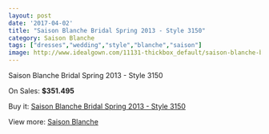 ```yaml
---
layout: post
date: '2017-04-02'
title: "Saison Blanche Bridal Spring 2013 - Style 3150"
category: Saison Blanche
tags: ["dresses","wedding","style","blanche","saison"]
image: http://www.idealgown.com/11131-thickbox_default/saison-blanche-bridal-spring-2013-style-3150.jpg
---
```

Saison Blanche Bridal Spring 2013 - Style 3150

On Sales: **$351.495**
<a href="https://www.idealgown.com/en/saison-blanche/4566-saison-blanche-bridal-spring-2013-style-3150.html"><amp-img layout="responsive" width="600" height="600" src="//www.idealgown.com/11131-thickbox_default/saison-blanche-bridal-spring-2013-style-3150.jpg" alt="Saison Blanche Bridal Spring 2013 - Style 3150 0" /></a>
<a href="https://www.idealgown.com/en/saison-blanche/4566-saison-blanche-bridal-spring-2013-style-3150.html"><amp-img layout="responsive" width="600" height="600" src="//www.idealgown.com/11133-thickbox_default/saison-blanche-bridal-spring-2013-style-3150.jpg" alt="Saison Blanche Bridal Spring 2013 - Style 3150 1" /></a>
<a href="https://www.idealgown.com/en/saison-blanche/4566-saison-blanche-bridal-spring-2013-style-3150.html"><amp-img layout="responsive" width="600" height="600" src="//www.idealgown.com/11132-thickbox_default/saison-blanche-bridal-spring-2013-style-3150.jpg" alt="Saison Blanche Bridal Spring 2013 - Style 3150 2" /></a>

Buy it: [Saison Blanche Bridal Spring 2013 - Style 3150](https://www.idealgown.com/en/saison-blanche/4566-saison-blanche-bridal-spring-2013-style-3150.html "Saison Blanche Bridal Spring 2013 - Style 3150")

View more: [Saison Blanche](https://www.idealgown.com/en/55-saison-blanche "Saison Blanche")